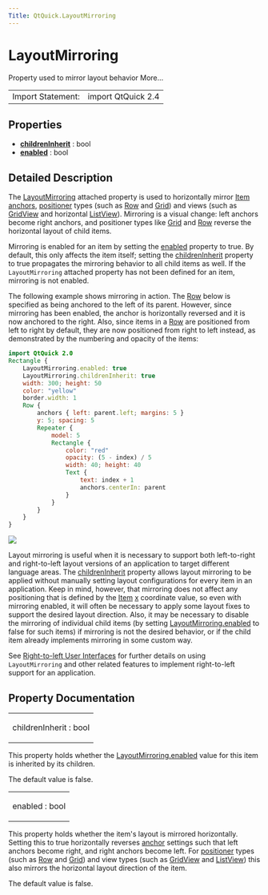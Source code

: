 ```yaml
---
Title: QtQuick.LayoutMirroring
---
```

        
LayoutMirroring
===============

<span class="subtitle"></span>
Property used to mirror layout behavior More...

|                   |                    |
|-------------------|--------------------|
| Import Statement: | import QtQuick 2.4 |

<span id="properties"></span>
Properties
----------

-   ****[childrenInherit](#childrenInherit-prop)**** : bool
-   ****[enabled](#enabled-prop)**** : bool

<span id="details"></span>
Detailed Description
--------------------

The [LayoutMirroring](index.html) attached property is used to horizontally mirror [Item anchors](../QtQuick.qtquick-positioning-anchors.md#anchor-layout), [positioner](../QtQuick.qtquick-positioning-layouts.md) types (such as [Row](../QtQuick.qtquick-positioning-layouts.md#row) and [Grid](../QtQuick.qtquick-positioning-layouts.md#grid)) and views (such as [GridView](https://developer.ubuntu.comapps/qml/sdk-15.04.4/QtQuick.draganddrop/#gridview) and horizontal [ListView](../QtQuick.ListView.md)). Mirroring is a visual change: left anchors become right anchors, and positioner types like [Grid](../QtQuick.qtquick-positioning-layouts.md#grid) and [Row](../QtQuick.qtquick-positioning-layouts.md#row) reverse the horizontal layout of child items.

Mirroring is enabled for an item by setting the [enabled](#enabled-prop) property to true. By default, this only affects the item itself; setting the [childrenInherit](#childrenInherit-prop) property to true propagates the mirroring behavior to all child items as well. If the `LayoutMirroring` attached property has not been defined for an item, mirroring is not enabled.

The following example shows mirroring in action. The [Row](../QtQuick.qtquick-positioning-layouts.md#row) below is specified as being anchored to the left of its parent. However, since mirroring has been enabled, the anchor is horizontally reversed and it is now anchored to the right. Also, since items in a [Row](../QtQuick.qtquick-positioning-layouts.md#row) are positioned from left to right by default, they are now positioned from right to left instead, as demonstrated by the numbering and opacity of the items:

``` qml
import QtQuick 2.0
Rectangle {
    LayoutMirroring.enabled: true
    LayoutMirroring.childrenInherit: true
    width: 300; height: 50
    color: "yellow"
    border.width: 1
    Row {
        anchors { left: parent.left; margins: 5 }
        y: 5; spacing: 5
        Repeater {
            model: 5
            Rectangle {
                color: "red"
                opacity: (5 - index) / 5
                width: 40; height: 40
                Text {
                    text: index + 1
                    anchors.centerIn: parent
                }
            }
        }
    }
}
```

![](https://developer.ubuntu.com/static/devportal_uploaded/701c39e8-83fe-4175-8a64-d46543787487-api/apps/qml/sdk-15.04.4/QtQuick.LayoutMirroring/images/layoutmirroring.png)

Layout mirroring is useful when it is necessary to support both left-to-right and right-to-left layout versions of an application to target different language areas. The [childrenInherit](#childrenInherit-prop) property allows layout mirroring to be applied without manually setting layout configurations for every item in an application. Keep in mind, however, that mirroring does not affect any positioning that is defined by the [Item](../QtQuick.Item.md) [x](../QtQuick.Item.md#x-prop) coordinate value, so even with mirroring enabled, it will often be necessary to apply some layout fixes to support the desired layout direction. Also, it may be necessary to disable the mirroring of individual child items (by setting [LayoutMirroring.enabled](#enabled-prop) to false for such items) if mirroring is not the desired behavior, or if the child item already implements mirroring in some custom way.

See [Right-to-left User Interfaces](../QtQuick.qtquick-positioning-righttoleft.md) for further details on using `LayoutMirroring` and other related features to implement right-to-left support for an application.

Property Documentation
----------------------

<table>
<colgroup>
<col width="100%" />
</colgroup>
<tbody>
<tr class="odd">
<td><p><span id="childrenInherit-prop"></span><span class="name">childrenInherit</span> : <span class="type">bool</span></p></td>
</tr>
</tbody>
</table>

This property holds whether the [LayoutMirroring.enabled](#enabled-prop) value for this item is inherited by its children.

The default value is false.

<table>
<colgroup>
<col width="100%" />
</colgroup>
<tbody>
<tr class="odd">
<td><p><span id="enabled-prop"></span><span class="name">enabled</span> : <span class="type">bool</span></p></td>
</tr>
</tbody>
</table>

This property holds whether the item's layout is mirrored horizontally. Setting this to true horizontally reverses [anchor](../QtQuick.qtquick-positioning-anchors.md#anchor-layout) settings such that left anchors become right, and right anchors become left. For [positioner](../QtQuick.qtquick-positioning-layouts.md) types (such as [Row](../QtQuick.qtquick-positioning-layouts.md#row) and [Grid](../QtQuick.qtquick-positioning-layouts.md#grid)) and view types (such as [GridView](https://developer.ubuntu.comapps/qml/sdk-15.04.4/QtQuick.draganddrop/#gridview) and [ListView](../QtQuick.ListView.md)) this also mirrors the horizontal layout direction of the item.

The default value is false.

